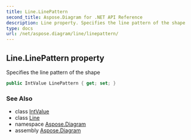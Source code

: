 ```yaml
---
title: Line.LinePattern
second_title: Aspose.Diagram for .NET API Reference
description: Line property. Specifies the line pattern of the shape
type: docs
url: /net/aspose.diagram/line/linepattern/
---
```

## Line.LinePattern property

Specifies the line pattern of the shape

```csharp
public IntValue LinePattern { get; set; }
```

### See Also

* class [IntValue](../../intvalue/)
* class [Line](../)
* namespace [Aspose.Diagram](../../line/)
* assembly [Aspose.Diagram](../../../)


